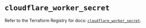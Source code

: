 # `cloudflare_worker_secret`

Refer to the Terraform Registry for docs: [`cloudflare_worker_secret`](https://registry.terraform.io/providers/cloudflare/cloudflare/4.49.1/docs/resources/worker_secret).

